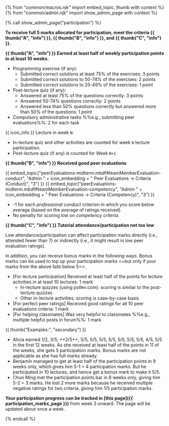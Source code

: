 {% from "common/macros.njk" import embed_topic, thumb with context %}
{% from "common/admin.njk" import show_admin_page with context %}

{% call show_admin_page("participation") %}
<div id="main">

**To receive full 5 marks allocated for participation, meet the criteria {{ thumb("A", "info") }}, {{ thumb("B", "info") }}, and {{ thumb("C", "info") }}.**

**{{ thumb("A", "info") }} Earned at least half of weekly participation points in at least 10 weeks.**
  * Programming exercise (if any):
    * Submitted correct solutions at least 75% of the exercises: 3 points
    * Submitted correct solutions to 50-74% of the exercises: 2 points
    * Submitted correct solutions to 25-49% of the exercises: 1 point
  * Post-lecture quiz (if any):
    * Answered at least 75% of the questions correctly: 3 points
    * Answered 50-74% questions correctly: 2 points
    * Answered less than 50% questions correctly but answered more than 50% of the questions: 1 point
  * Compulsory administrative tasks %%e.g., submitting peer evaluations%%: 2 for each task

<div class="indented">

{{ icon_info }} Lecture in week `N`:
* In-lecture quiz and other activities are counted for week `N` lecture participation.
* Post-lecture quiz (if any) is counted for Week `N+1`
</div>

**{{ thumb("B", "info") }} Received good peer evaluations**

<div class="indented">

{{ embed_topic("peerEvaluations-midterm.mbdf#teamMemberEvaluation-conduct", "Admin " + icon_embedding + " Peer Evaluations → Criteria (Conduct)", "3") }}
{{ embed_topic("peerEvaluations-midterm.mbdf#teamMemberEvaluation-competency", "Admin " + icon_embedding + " Peer Evaluations → Criteria (Competency)", "3") }}

* -1 for each _professional conduct_ criterion in which you score below average (based on the average of ratings received).
* No penalty for scoring low on _competency criteria_.

</div>

**{{ thumb("C", "info") }} Tutorial attendance/participation not too low**

<div class="indented">

Low attendance/participation can affect participation marks directly (i.e., attended fewer than 7) or indirectly (i.e., it might result in low peer evaluation ratings).
</div>

<panel type="info" header="**+ Bonus Marks**" expanded no-close no-switch >

In addition, you can receive bonus marks in the following ways. Bonus marks can be used to top up your participation marks ==but only if your marks from the above falls below 5==.
* [For lecture participation] Received at least half of the points for lecture activities in at least 10 lectures: 1 mark
  * In-lecture quizzes (using pollev.com): scoring is similar to the post-lecture quizzes
  * Other in-lecture activities: scoring is case-by-case basis
* [For perfect peer ratings] Received good ratings for all 10 peer evaluations criteria: 1 mark
* [For helping classmates] Was very helpful to classmates %%e.g., multiple helpful posts in forum%%: 1 mark

</panel>
<p/>

{{ thumb("Examples:", "secondary") }}

* Alicia earned 1/2, 3/5, ++2/5++, 5/5, 5/5, 5/5, 5/5, 5/5, 5/5, 5/5, 4/5, 5/5 in the first 12 weeks. As she received at least half of the points in 11 of the weeks, she gets 5 participation marks. Bonus marks are not applicable as she has full marks already.
* Benjamin managed to get at least half of the participation points in 9 weeks only, which gives him 5-1 = 4 participation marks. But he participated in 10 lectures, and hence get a bonus mark to make it 5/5.
* Chun Ming met the participation points bar in 8 weeks only, giving him 5-2 = 3 marks. He lost 2 more marks because he received multiple negative ratings for two criteria, giving him 1/5 participation marks.

<panel type="info" header="##### Where to find your participation marks progress" expanded no-close no-switch >

**Your participation progress can be tracked in [this page]({{ participation_marks_page }})** from week 3 onward. The page will be updated about once a week.
</panel>

</div>

{% endcall %}
